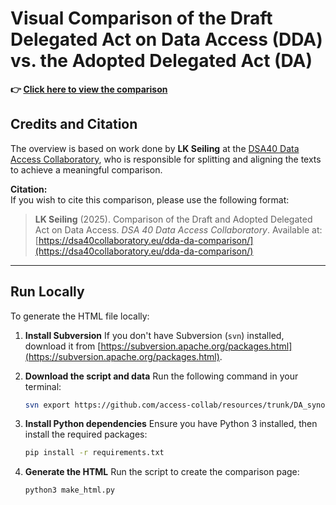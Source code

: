 # Visual Comparison of the Draft Delegated Act on Data Access (DDA) vs. the Adopted Delegated Act (DA)

**👉 [Click here to view the comparison](https://dsa40collaboratory.eu/wp-content/uploads/2025/07/compare_DDA_DA.html)**

## Credits and Citation

The overview is based on work done by **LK Seiling** at the [DSA40 Data Access Collaboratory](https://dsa40collaboratory.eu/), who is responsible for splitting and aligning the texts to achieve a meaningful comparison. 

**Citation:**  
If you wish to cite this comparison, please use the following format:

> **LK Seiling** (2025). Comparison of the Draft and Adopted Delegated Act on Data Access. *DSA 40 Data Access Collaboratory*. Available at: [https://dsa40collaboratory.eu/dda-da-comparison/](https://dsa40collaboratory.eu/dda-da-comparison/)

---

## Run Locally

To generate the HTML file locally:

1. **Install Subversion**
   If you don't have Subversion (`svn`) installed, download it from [https://subversion.apache.org/packages.html](https://subversion.apache.org/packages.html).

2. **Download the script and data**
   Run the following command in your terminal:

   ```bash
   svn export https://github.com/access-collab/resources/trunk/DA_synopsis
   ```
   
3. **Install Python dependencies**
    Ensure you have Python 3 installed, then install the required packages:
    
    ```bash
   pip install -r requirements.txt
   ```
   
4. **Generate the HTML**
    Run the script to create the comparison page:
     
    ```bash
   python3 make_html.py
   ```
